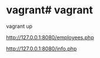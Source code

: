 # vagrant# vagrant

vagrant up










http://127.0.0.1:8080/employees.php

http://127.0.0.1:8080/info.php